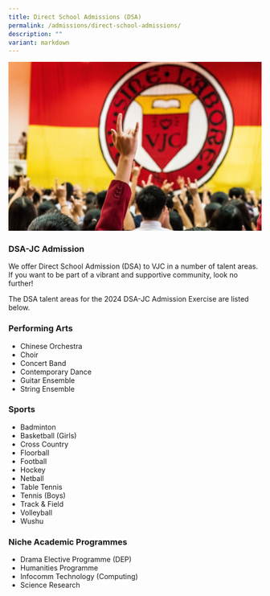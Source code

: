 ```yaml
---
title: Direct School Admissions (DSA)
permalink: /admissions/direct-school-admissions/
description: ""
variant: markdown
---
```

![](/images/Sub%20Page%20Banners%202023/2023%20dsa.jpg)
### DSA-JC Admission


We offer Direct School Admission (DSA) to VJC in a number of talent areas. If you want to be part of a vibrant and supportive community, look no further! 

The DSA talent areas for the 2024 DSA-JC Admission Exercise are listed below. 

### Performing Arts

*   Chinese Orchestra
*   Choir
*   Concert Band
*   Contemporary Dance
*   Guitar Ensemble
*   String Ensemble

### Sports

*   Badminton
*   Basketball (Girls)
*   Cross Country
*   Floorball
*   Football
*   Hockey
*   Netball
*   Table Tennis
*   Tennis (Boys)
*   Track &amp; Field
*   Volleyball
*   Wushu

### Niche Academic Programmes

*   Drama Elective Programme (DEP)
*   Humanities Programme
*   Infocomm Technology (Computing)
*   Science Research